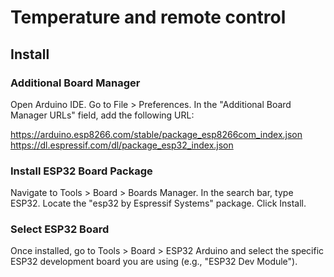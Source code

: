 # Temperature and remote control


## Install

### Additional Board Manager
Open Arduino IDE. Go to File > Preferences.
In the "Additional Board Manager URLs" field, add the following URL:

https://arduino.esp8266.com/stable/package_esp8266com_index.json
https://dl.espressif.com/dl/package_esp32_index.json


### Install ESP32 Board Package
Navigate to Tools > Board > Boards Manager.
In the search bar, type ESP32.
Locate the "esp32 by Espressif Systems" package.
Click Install.

### Select ESP32 Board
Once installed, go to Tools > Board > ESP32 Arduino and select the specific ESP32 development board you are using (e.g., "ESP32 Dev Module").
